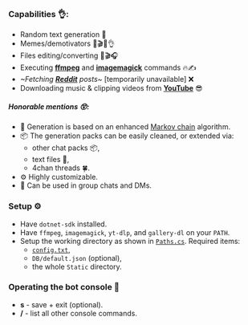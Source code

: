 ### Capabilities 👌:
- Random text generation 💬
- Memes/demotivators 📸🎬😂👌
- Files editing/converting 📸🎬🎧
- Executing **[ffmpeg]** and **[imagemagick]** commands 🔥✍️
- _~Fetching **[Reddit]** posts~_ [temporarily unavailable] ❌
- Downloading music & clipping videos from **[YouTube]** 😎

##### Honorable mentions 😲:
- 💬 Generation is based on an enhanced [Markov chain] algorithm.
- 📦 The generation packs can be easily cleaned, or extended via:
  - other chat packs 📦,
  - text files 📄,
  - 4chan threads 🍀.
- ⚙️ Highly customizable.
- 💭 Can be used in group chats and DMs.

### Setup ⚙️
- Have `dotnet-sdk` installed.
- Have `ffmpeg`, `imagemagick`, `yt-dlp`, and `gallery-dl` on your `PATH`.
- Setup the working directory as shown in [`Paths.cs`](src/Backrooms/Static/Paths.cs). Required items:
  - [`config.txt`](config-example.txt),
  - `DB/default.json` (optional),
  - the whole `Static` directory.

### Operating the bot console 💬
- **s** - save + exit (optional).
- **/** - list all other console commands.

[Reddit]: <https://www.reddit.com/>
[YouTube]: <https://youtu.be/dQw4w9WgXcQ>
[ffmpeg]: <https://ffmpeg.org/ffmpeg-filters.html>
[imagemagick]: <https://imagemagick.org/script/command-line-options.php>
[Markov chain]: <https://en.wikipedia.org/wiki/Markov_chain>
